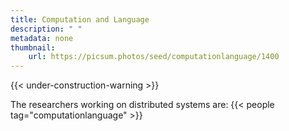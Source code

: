 ```yaml
---
title: Computation and Language
description: " "
metadata: none
thumbnail: 
    url: https://picsum.photos/seed/computationlanguage/1400
---
```


{{< under-construction-warning >}}

The researchers working on distributed systems are:
{{< people tag="computationlanguage" >}}
